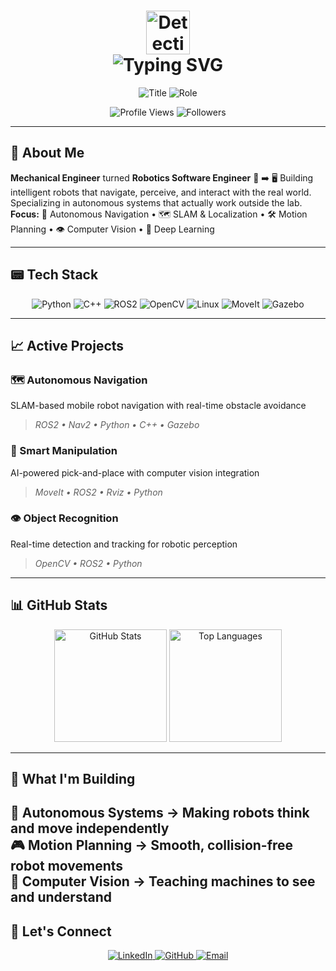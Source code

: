 <h1 align="center">
  <img src="https://raw.githubusercontent.com/Tarikul-Islam-Anik/Animated-Fluent-Emojis/master/Emojis/People/Detective.png" alt="Detective" width="70" height="70" />
  <br/>
  <img src="https://readme-typing-svg.herokuapp.com?font=Orbitron&size=35&duration=2500&pause=800&color=005F73&center=true&vCenter=true&width=600&height=70&lines=Aung+Kaung+Myat&animation=wave" alt="Typing SVG" />
</h1>
<p align="center">
  <img src="https://img.shields.io/badge/Robotics_Software_Engineer-008080?style=for-the-badge&logo=robot&logoColor=white" alt="Title" />
  <img src="https://img.shields.io/badge/AI_Enthusiast-008080?style=for-the-badge&logo=microchip&logoColor=white" alt="Role" />
</p>
<p align="center">
  <img src="https://komarev.com/ghpvc/?username=AungKaung1928&style=for-the-badge&color=008080&label=Profile+Views" alt="Profile Views" />
  <img src="https://img.shields.io/github/followers/AungKaung1928?style=for-the-badge&color=008080&label=Followers" alt="Followers" />
</p>

---

## 💬 About Me
**Mechanical Engineer** turned **Robotics Software Engineer** 🔧 ➡️  🖥️
Building intelligent robots that navigate, perceive, and interact with the real world. Specializing in autonomous systems that actually work outside the lab.  
**Focus:** 🤖 Autonomous Navigation • 🗺️ SLAM & Localization • 🛠️ Motion Planning • 👁️ Computer Vision • 🧠 Deep Learning

---

## 📟 Tech Stack
<p align="center">
  <img src="https://img.shields.io/badge/Python-3776AB?style=for-the-badge&logo=python&logoColor=white" alt="Python" />
  <img src="https://img.shields.io/badge/C++-00599C?style=for-the-badge&logo=c%2B%2B&logoColor=white" alt="C++" />
  <img src="https://img.shields.io/badge/ROS2-22314E?style=for-the-badge&logo=ros&logoColor=white" alt="ROS2" />
  <img src="https://img.shields.io/badge/OpenCV-5C3EE8?style=for-the-badge&logo=opencv&logoColor=white" alt="OpenCV" />
  <img src="https://img.shields.io/badge/Linux-FCC624?style=for-the-badge&logo=linux&logoColor=black" alt="Linux" />
  <img src="https://img.shields.io/badge/MoveIt-FF6B6B?style=for-the-badge&logo=ros&logoColor=white" alt="MoveIt" />
  <img src="https://img.shields.io/badge/Gazebo-4285F4?style=for-the-badge&logo=robotframework&logoColor=white" alt="Gazebo" />
</p>

---

## 📈 Active Projects
### 🗺️ Autonomous Navigation  
SLAM-based mobile robot navigation with real-time obstacle avoidance  
> *ROS2 • Nav2 • Python • C++ • Gazebo*

### 🦾 Smart Manipulation  
AI-powered pick-and-place with computer vision integration  
> *MoveIt • ROS2 •  Rviz •  Python*

### 👁️ Object Recognition  
Real-time detection and tracking for robotic perception  
> *OpenCV • ROS2 • Python*

---

## 📊 GitHub Stats
<p align="center">
  <img height="180em" src="https://github-readme-stats.vercel.app/api?username=AungKaung1928&show_icons=true&theme=github_dark&hide_border=true&title_color=58a6ff&icon_color=58a6ff" alt="GitHub Stats" />
  <img height="180em" src="https://github-readme-stats.vercel.app/api/top-langs/?username=AungKaung1928&layout=compact&theme=github_dark&hide_border=true&title_color=58a6ff" alt="Top Languages" />
</p>

---

## 🧠 What I'm Building
**🤖 Autonomous Systems** → Making robots think and move independently  
**🎮 Motion Planning** → Smooth, collision-free robot movements  
**🧬 Computer Vision** → Teaching machines to see and understand  
---

## 🤝 Let's Connect
<p align="center">
  <a href="https://www.linkedin.com/in/aung-kaung-myat-30943a215/" target="_blank">
    <img src="https://img.shields.io/badge/LinkedIn-0A66C2?style=for-the-badge&logo=linkedin&logoColor=white" alt="LinkedIn" />
  </a>
  <a href="https://github.com/AungKaung1928" target="_blank">
    <img src="https://img.shields.io/badge/GitHub-181717?style=for-the-badge&logo=github&logoColor=white" alt="GitHub" />
  </a>
  <a href="mailto:aungkaungmyattt1928@gmail.com" target="_blank">
    <img src="https://img.shields.io/badge/Email-EA4335?style=for-the-badge&logo=gmail&logoColor=white" alt="Email" />
  </a>
</p>
